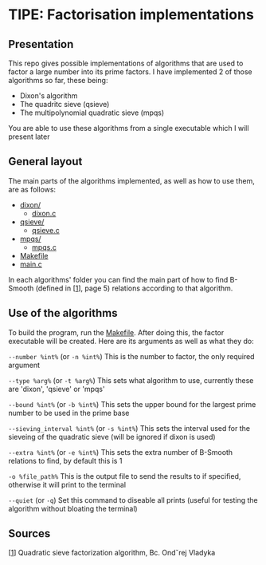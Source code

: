 # TIPE: Factorisation implementations

## Presentation

This repo gives possible implementations of algorithms that are used to factor a large number into its prime factors. I have implemented 2 of those algorithms so far, these being:

* Dixon's algorithm
* The quadritc sieve (qsieve)
* The multipolynomial quadratic sieve (mpqs)

You are able to use these algorithms from a single executable which I will present later

## General layout

The main parts of the algorithms implemented, as well as how to use them, are as follows:

* [dixon/](./c/dixon)
    * [dixon.c](./c/dixon/dixon.c)
* [qsieve/](./c/qsieve)
    * [qsieve.c](./c/qsieve/qsieve.c)
* [mpqs/](./c/mpqs)
    * [mpqs.c](./c/mpqs/mpqs.c)
* [Makefile](./c/Makefile)
* [main.c](./c/main.c)

In each algorithms' folder you can find the main part of how to find B-Smooth (defined in [[1](#sources)], page 5) relations according to that algorithm.

## Use of the algorithms

To build the program, run the [Makefile](./c/Makefile). After doing this, the factor executable will be created. Here are its arguments as well as what they do:

`--number %int%` (or `-n %int%`) 
This is the number to factor, the only required argument

`--type %arg%` (or `-t %arg%`) 
This sets what algorithm to use, currently these are 'dixon', 'qsieve' or 'mpqs'

`--bound %int%` (or `-b %int%`) 
This sets the upper bound for the largest prime number to be used in the prime base

`--sieving_interval %int%` (or `-s %int%`) 
This sets the interval used for the sieveing of the quadratic sieve (will be ignored if dixon is used)

`--extra %int%` (or `-e %int%`) 
This sets the extra number of B-Smooth relations to find, by default this is 1

`-o %file_path%` 
This is the output file to send the results to if specified, otherwise it will print to the terminal

`--quiet` (or `-q`) 
Set this command to diseable all prints (useful for testing the algorithm without bloating the terminal)

## Sources

[[1](https://dspace.cvut.cz/bitstream/handle/10467/94585/F8-DP-2021-Vladyka-Ondrej-DP_Vladyka_Ondrej_2021.pdf?sequence=-1&isAllowed=y)] Quadratic sieve factorization algorithm, Bc. Ondˇrej Vladyka